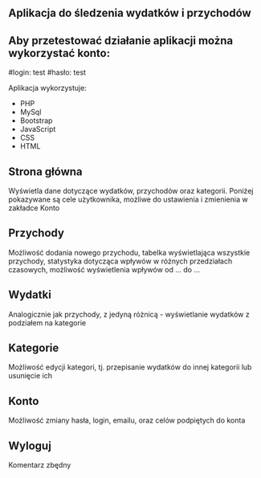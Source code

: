 ## Aplikacja do śledzenia wydatków i przychodów
## Aby przetestować działanie aplikacji można wykorzystać konto:
#login: test
#hasło: test

Aplikacja wykorzystuje:
* PHP
* MySql
* Bootstrap
* JavaScript
* CSS
* HTML

## Strona główna
Wyświetla dane dotyczące wydatków, przychodów oraz kategorii. Poniżej pokazywane są cele użytkownika, możliwe do ustawienia i zmienienia w zakładce Konto

## Przychody
Możliwość dodania nowego przychodu, tabelka wyświetlająca wszystkie przychody, statystyka dotycząca wpływów w różnych przedziałach czasowych, możliwość wyświetlenia wpływów od ... do ...

## Wydatki
Analogicznie jak przychody, z jedyną różnicą - wyświetlanie wydatków z podziałem na kategorie

## Kategorie
Możliwość edycji kategori, tj. przepisanie wydatków do innej kategorii lub usunięcie ich

## Konto
Możliwość zmiany hasła, login, emailu, oraz celów podpiętych do konta

## Wyloguj
Komentarz zbędny

